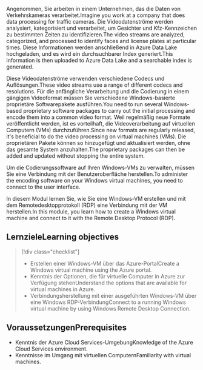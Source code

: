 <span data-ttu-id="be103-101">Angenommen, Sie arbeiten in einem Unternehmen, das die Daten von Verkehrskameras verarbeitet.</span><span class="sxs-lookup"><span data-stu-id="be103-101">Imagine you work at a company that does data processing for traffic cameras.</span></span> <span data-ttu-id="be103-102">Die Videodatenströme werden analysiert, kategorisiert und verarbeitet, um Gesichter und Kfz-Kennzeichen zu bestimmten Zeiten zu identifizieren.</span><span class="sxs-lookup"><span data-stu-id="be103-102">The video streams are analyzed, categorized, and processed to identify faces and license plates at particular times.</span></span> <span data-ttu-id="be103-103">Diese Informationen werden anschließend in Azure Data Lake hochgeladen, und es wird ein durchsuchbarer Index generiert.</span><span class="sxs-lookup"><span data-stu-id="be103-103">This information is then uploaded to Azure Data Lake and a searchable index is generated.</span></span>

<span data-ttu-id="be103-104">Diese Videodatenströme verwenden verschiedene Codecs und Auflösungen.</span><span class="sxs-lookup"><span data-stu-id="be103-104">These video streams use a range of different codecs and resolutions.</span></span> <span data-ttu-id="be103-105">Für die anfängliche Verarbeitung und die Codierung in einem gängigen Videoformat müssen Sie verschiedene Windows-basierte proprietäre Softwarepakete ausführen.</span><span class="sxs-lookup"><span data-stu-id="be103-105">You need to run several Windows-based proprietary software packages to carry out the initial processing and encode them into a common video format.</span></span> <span data-ttu-id="be103-106">Weil regelmäßig neue Formate veröffentlicht werden, ist es vorteilhaft, die Videoverarbeitung auf virtuellen Computern (VMs) durchzuführen.</span><span class="sxs-lookup"><span data-stu-id="be103-106">Since new formats are regularly released, it's beneficial to do the video processing on virtual machines (VMs).</span></span> <span data-ttu-id="be103-107">Die proprietären Pakete können so hinzugefügt und aktualisiert werden, ohne das gesamte System anzuhalten.</span><span class="sxs-lookup"><span data-stu-id="be103-107">The proprietary packages can then be added and updated without stopping the entire system.</span></span>

<span data-ttu-id="be103-108">Um die Codierungssoftware auf Ihren Windows-VMs zu verwalten, müssen Sie eine Verbindung mit der Benutzeroberfläche herstellen.</span><span class="sxs-lookup"><span data-stu-id="be103-108">To administer the encoding software on your Windows virtual machines, you need to connect to the user interface.</span></span>

<span data-ttu-id="be103-109">In diesem Modul lernen Sie, wie Sie eine Windows-VM erstellen und mit dem Remotedesktopprotokoll (RDP) eine Verbindung mit der VM herstellen.</span><span class="sxs-lookup"><span data-stu-id="be103-109">In this module, you learn how to create a Windows virtual machine and connect to it with the Remote Desktop Protocol (RDP).</span></span>

## <a name="learning-objectives"></a><span data-ttu-id="be103-110">Lernziele</span><span class="sxs-lookup"><span data-stu-id="be103-110">Learning objectives</span></span>
> [!div class="checklist"]
> * <span data-ttu-id="be103-111">Erstellen einer Windows-VM über das Azure-Portal</span><span class="sxs-lookup"><span data-stu-id="be103-111">Create a Windows virtual machine using the Azure portal.</span></span>
> * <span data-ttu-id="be103-112">Kenntnis der Optionen, die für virtuelle Computer in Azure zur Verfügung stehen</span><span class="sxs-lookup"><span data-stu-id="be103-112">Understand the options that are available for virtual machines in Azure.</span></span>
> * <span data-ttu-id="be103-113">Verbindungsherstellung mit einer ausgeführten Windows-VM über eine Windows RDP-Verbindung</span><span class="sxs-lookup"><span data-stu-id="be103-113">Connect to a running Windows virtual machine by using Windows Remote Desktop Connection.</span></span>

## <a name="prerequisites"></a><span data-ttu-id="be103-114">Voraussetzungen</span><span class="sxs-lookup"><span data-stu-id="be103-114">Prerequisites</span></span>

- <span data-ttu-id="be103-115">Kenntnis der Azure Cloud Services-Umgebung</span><span class="sxs-lookup"><span data-stu-id="be103-115">Knowledge of the Azure Cloud Services environment.</span></span>
- <span data-ttu-id="be103-116">Kenntnisse im Umgang mit virtuellen Computern</span><span class="sxs-lookup"><span data-stu-id="be103-116">Familiarity with virtual machines.</span></span>
